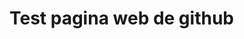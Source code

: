 <!DOCTYPE html>
<html>
<head>
<meta charset="UTF-8">
<title>Menu clases</title>
</head>
<body>
  <h1> Test pagina web de github </h1>
</body>
</html>
